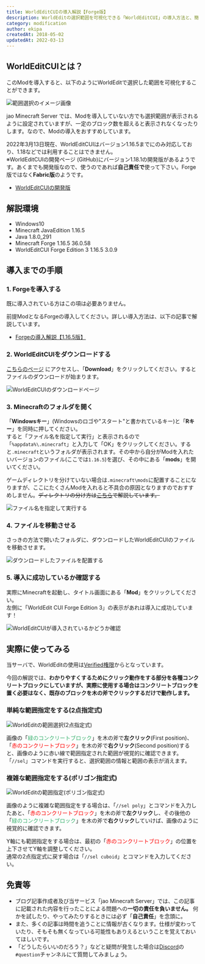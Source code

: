 ```yaml
---
title: WorldEditCUIの導入解説【Forge版】
description: WorldEditの選択範囲を可視化できる「WorldEditCUI」の導入方法と、簡単な使用方法を解説します。
category: modification
author: ekipa
createdAt: 2018-05-02
updatedAt: 2022-03-13
---
```


## WorldEditCUIとは？

このModを導入すると、以下のようにWorldEditで選択した範囲を可視化することができます。

![範囲選択のイメージ画像](https://storage.jaoafa.com/5f16806d5de1fa1ff90bdd17557cac61.jpg)

jao Minecraft Server では、Modを導入していない方でも選択範囲が表示されるように設定されていますが、一定のブロック数を超えると表示されなくなったりします。なので、Modの導入をおすすめしています。

2022年3月13日現在、WorldEditCUIはバージョン1.16.5までにのみ対応しており、1.18などでは利用することはできません。  
※WorldEditCUIの開発ページ (GitHub)にバージョン1.18.1の開発版があるようです。あくまでも開発版なので、使うのであれば**自己責任で**使って下さい。Forge版ではなく**Fabric版**のようです。

- [WorldEditCUIの開発版](https://github.com/EngineHub/WorldEditCUI/releases/tag/1.18.1%2B01)

## 解説環境

- Windows10
- Minecraft JavaEdition 1.16.5
- Java 1.8.0_291
- Minecraft Forge 1.16.5 36.0.58
- WorldEditCUI Forge Edition 3 1.16.5 3.0.9

## 導入までの手順

### 1. Forgeを導入する

既に導入されている方はこの項は必要ありません。

前提ModとなるForgeの導入してください。詳しい導入方法は、以下の記事で解説しています。

- [Forgeの導入解説【1.16.5版】](/blog/forge-commentary)

### 2. WorldEditCUIをダウンロードする

[こちらのページ](https://www.curseforge.com/minecraft/mc-mods/worldeditcui-forge-edition-3/files/3191632) にアクセスし、「**Download**」をクリックしてください。するとファイルのダウンロードが始まります。

![WorldEditCUIのダウンロードページ](https://storage.jaoafa.com/f7271de2295aaeefe57cad0d291a8b71.png)

### 3. Minecraftのフォルダを開く

「**Windowsキー**」(Windowsのロゴや"スタート"と書かれているキー)と「**Rキー**」を同時に押してください。  
すると「ファイル名を指定して実行」と表示されるので「`%appdata%\.minecraft`」と入力して「OK」をクリックしてください。すると`.minecraft`というフォルダが表示されます。その中から自分がModを入れたいバージョンのファイル(ここでは`1.16.5`)を選び、その中にある「**mods**」を開いてください。

ゲームディレクトリを分けていない場合は`.minecraft\mods`に配置することになりますが、ここにたくさんModを入れると不具合の原因となりますのでおすすめしません。~~ディレクトリの分け方は[こちら](/blog/setting-gamedirectory)で解説しています。~~

![ファイル名を指定して実行する](https://storage.jaoafa.com/eb9dc3e5262f98e8933f2331c1635d90.png)

### 4. ファイルを移動させる

さっきの方法で開いたフォルダに、ダウンロードしたWorldEditCUIのファイルを移動させます。  

![ダウンロードしたファイルを配置する](https://storage.jaoafa.com/0712b625bf6ad316b73485bf9b34e246.png)

### 5. 導入に成功しているか確認する

実際にMinecraftを起動し、タイトル画面にある「**Mod**」をクリックしてください。  
左側に「WorldEdit CUI Forge Edition 3」の表示があれは導入に成功しています！

![WorldEditCUIが導入されているかどうか確認](https://storage.jaoafa.com/c991ec7fdc0e77fbc2cab3d34a690e61.png)

## 実際に使ってみる

当サーバで、WorldEditの使用は[Verified権限](/server/policies/permissions#Verified)からとなっています。

今回の解説では、**わかりやすくするためにクリック動作をする部分を各種コンクリートブロックにしていますが、実際に使用する場合はコンクリートブロックを置く必要はなく、既存のブロックを木の斧でクリックするだけで動作します。**

### 単純な範囲指定をする(2点指定式)

![WorldEditの範囲選択(2点指定式)](https://storage.jaoafa.com/5f16806d5de1fa1ff90bdd17557cac61.jpg)

画像の「<span style="color: mediumseagreen;">緑のコンクリートブロック</span>」を木の斧で**左クリック**(First position)、「<span style="color: red;">赤のコンクリートブロック</span>」を木の斧で**右クリック**(Second position)すると、画像のように赤い線で範囲指定された範囲が視覚的に確認できます。  
「`//sel`」コマンドを実行すると、選択範囲の情報と範囲の表示が消えます。

### 複雑な範囲指定をする(ポリゴン指定式)

![WorldEditの範囲指定(ポリゴン指定式)](https://storage.jaoafa.com/834faf45b98fdb6178ca9d357a557b99.jpg)

画像のように複雑な範囲指定をする場合は、「`//sel poly`」とコマンドを入力したあと、「<span style="color: red;">赤のコンクリートブロック</span>」を木の斧で**左クリック**し、その後他の「<span style="color: mediumseagreen;">緑のコンクリートブロック</span>」を木の斧で**右クリック**していけば、画像のように視覚的に確認できます。

Y軸にも範囲指定をする場合は、最初の「<span style="color: red;">赤のコンクリートブロック</span>」の位置を上下させてY軸を調整してください。  
通常の2点指定式に戻す場合は「`//sel cuboid`」とコマンドを入力してください。

## 免責等

- ブログ記事作成者及び当サービス「jao Minecraft Server」では、この記事に記載された内容を行ったことによる問題への**一切の責任を負いません。** 何かを試したり、やってみたりするときには必ず「**自己責任**」を念頭に。
- また、多くの記事は時間を追うことに情報が古くなります。仕様が変わっていたり、そもそも無くなっている可能性もありえるということを覚えておいてほしいです。
- 「どうしたらいいのだろう？」などと疑問が発生した場合は[Discord](/blog/join-discord)の`#question`チャンネルにて質問してみましょう。
